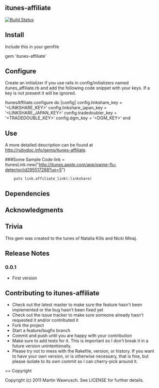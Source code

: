 ## itunes-affiliate


[![Build Status](http://travis-ci.org/freshfugu/itunes-affiliate.png)](http://travis-ci.org/freshfugu/itunes-affiliate)

## Install

Include this in your gemfile

gem 'itunes-affiliate'

## Configure
Create an initializer if you use rails in config/initializers named itunes_affiliate.rb and add the following code snippet with your keys. If a key is not present it will be ignored.

ItunesAffiliate.configure do |config|
    config.linkshare_key = '<LINKSHARE_KEY>'
    config.linkshare_japan_key = '<LINKSHARE_JAPAN_KEY>'
    config.tradedoubler_key = '<TRADEDOUBLE_KEY>'
    config.dgm_key = '<DGM_KEY>'
end

## Use
A more detailed description can be found at <http://rubydoc.info/gems/itunes-affiliate>.

###Some Sample Code
		link = ItunesLink.new("http://itunes.apple.com/app/swine-flu-detector/id295517288?uo=5")
		
		puts link.affiliate_link(:linkshare)


## Dependencies

## Acknowledgments

## Trivia

This gem was created to the tunes of Natalia Kills and Nicki Minaj.

## Release Notes

### 0.0.1
* First version

## Contributing to itunes-affiliate
 
* Check out the latest master to make sure the feature hasn't been implemented or the bug hasn't been fixed yet
* Check out the issue tracker to make sure someone already hasn't requested it and/or contributed it
* Fork the project
* Start a feature/bugfix branch
* Commit and push until you are happy with your contribution
* Make sure to add tests for it. This is important so I don't break it in a future version unintentionally.
* Please try not to mess with the Rakefile, version, or history. If you want to have your own version, or is otherwise necessary, that is fine, but please isolate to its own commit so I can cherry-pick around it.

== Copyright

Copyright (c) 2011 Martin Wawrusch. See LICENSE for
further details.

